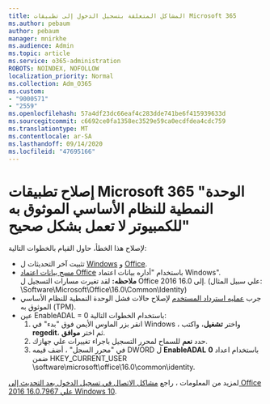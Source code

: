 ```yaml
---
title: المشاكل المتعلقة بتسجيل الدخول إلى تطبيقات Microsoft 365
ms.author: pebaum
author: pebaum
manager: mnirkhe
ms.audience: Admin
ms.topic: article
ms.service: o365-administration
ROBOTS: NOINDEX, NOFOLLOW
localization_priority: Normal
ms.collection: Adm_O365
ms.custom:
- "9000571"
- "2559"
ms.openlocfilehash: 57a4df23dc66eaf4c283dde741be6f415939633d
ms.sourcegitcommit: c6692ce0fa1358ec3529e59ca0ecdfdea4cdc759
ms.translationtype: MT
ms.contentlocale: ar-SA
ms.lasthandoff: 09/14/2020
ms.locfileid: "47695166"
---
```

# <a name="fixing-the-microsoft-365-apps-your-computers-trusted-platform-module-is-not-functioning-properly-message"></a>إصلاح تطبيقات Microsoft 365 "الوحدة النمطية للنظام الأساسي الموثوق به للكمبيوتر لا تعمل بشكل صحيح"

لإصلاح هذا الخطأ، حاول القيام بالخطوات التالية:

- تثبيت آخر التحديثات ل [Windows](https://support.microsoft.com/help/4027667/windows-10-update) و [Office](https://support.office.com/article/update-office-and-your-computer-with-microsoft-update-2ab296f3-7f03-43a2-8e50-46de917611c5).
- [مسح بيانات اعتماد Office](https://docs.microsoft.com/eoffice/troubleshoot/error-messages/another-account-already-signed-in#step-3-clear-cached-credentials-on-the-computer) باستخدام "أداره بيانات اعتماد Windows".<br/>
    **ملاحظه:** لقد تغيرت مسارات التسجيل ل Office 2016 إلى 16.0. (علي سبيل المثال: \Software\Microsoft\Office\16.0\Common\Identity\)
- جرب [عمليه استرداد المستخدم](https://docs.microsoft.com/office365/troubleshoot/administration/connection-issue-when-sign-in-office-2016#symptom-2) لإصلاح حالات فشل الوحدة النمطية للنظام الأساسي الموثوق به (TPM).
- عين EnableADAL = 0 باستخدام الخطوات التالية:  
    1. انقر بزر الماوس الأيمن فوق "بدء" في Windows ، واختر **تشغيل**، واكتب **regedit**، ثم اختر **موافق**.
    2. حدد **نعم** للسماح لمحرر التسجيل باجراء تغييرات علي جهازك.
    3. في "محرر السجل" ، أضف قيمه DWORD ل **EnableADAL** باستخدام اعداد **0** ضمن HKEY_CURRENT_USER \software\microsoft\office\16.0\common\identity.

لمزيد من المعلومات ، راجع [مشاكل الاتصال في تسجيل الدخول بعد التحديث إلى Office 2016 16.0.7967 علي Windows 10](https://docs.microsoft.com/office365/troubleshoot/administration/connection-issue-when-sign-in-office-2016).